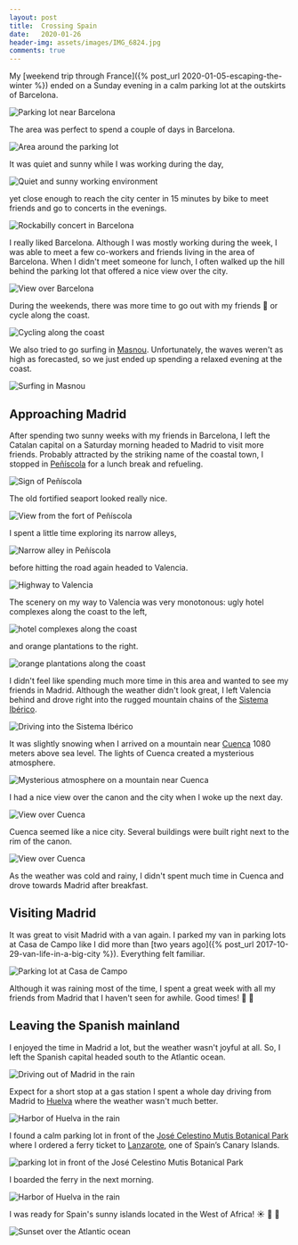 ```yaml
---
layout: post
title:  Crossing Spain
date:   2020-01-26
header-img: assets/images/IMG_6824.jpg
comments: true
---
```


My [weekend trip through France]({% post_url 2020-01-05-escaping-the-winter %}) ended on a Sunday evening in a calm parking lot at the outskirts of Barcelona.

![Parking lot near Barcelona](/assets/images/IMG_6687.jpg)

The area was perfect to spend a couple of days in Barcelona.

![Area around the parking lot](/assets/images/IMG_6696.jpg)

It was quiet and sunny while I was working during the day,

![Quiet and sunny working environment](/assets/images/IMG_6752.jpg)

yet close enough to reach the city center in 15 minutes by bike to meet friends and go to concerts in the evenings.

![Rockabilly concert in Barcelona](/assets/images/IMG_6755.jpg)

I really liked Barcelona. Although I was mostly working during the week, I was able to meet a few co-workers and friends living in the area of Barcelona. When I didn't meet someone for lunch, I often walked up the hill behind the parking lot that offered a nice view over the city.

![View over Barcelona](/assets/images/IMG_6747.jpg)

During the weekends, there was more time to go out with my friends :beers: or cycle along the coast.

![Cycling along the coast](/assets/images/IMG_6732.jpg)

We also tried to go surfing in [Masnou](https://www.google.com/maps/place/El+Masnou,+Barcelona/). Unfortunately, the waves weren't as high as forecasted, so we just ended up spending a relaxed evening at the coast.

![Surfing in Masnou](/assets/images/IMG_6723.jpg)

## Approaching Madrid

After spending two sunny weeks with my friends in Barcelona, I left the Catalan capital on a Saturday morning headed to Madrid to visit more friends.
Probably attracted by the striking name of the coastal town, I stopped in [Peñíscola](https://www.google.com/maps/place/12598+Peniscola,+Castell%C3%B3n/) for a lunch break and refueling.

![Sign of Peñíscola](/assets/images/IMG_6775.jpg)

The old fortified seaport looked really nice.

![View from the fort of Peñíscola](/assets/images/IMG_6770.jpg)

I spent a little time exploring its narrow alleys,

![Narrow alley in Peñíscola](/assets/images/IMG_6769.jpg)

before hitting the road again headed to Valencia.

![Highway to Valencia](/assets/images/IMG_6779.jpg)

The scenery on my way to Valencia was very monotonous: ugly hotel complexes along the coast to the left,

![hotel complexes along the coast](/assets/images/IMG_6780.jpg)

and orange plantations to the right.

![orange plantations along the coast](/assets/images/IMG_6784.jpg)

I didn't feel like spending much more time in this area and wanted to see my friends in Madrid. Although the weather didn't look great, I left Valencia behind and drove right into the rugged mountain chains of the [Sistema Ibérico](https://www.google.com/maps/place/Iberian+System/).

![Driving into the Sistema Ibérico](/assets/images/IMG_6788.jpg)

It was slightly snowing when I arrived on a mountain near [Cuenca](https://www.google.com/maps/place/Cuenca/) 1080 meters above sea level. The lights of Cuenca created a mysterious atmosphere.

![Mysterious atmosphere on a mountain near Cuenca](/assets/images/IMG_6792.jpg)

I had a nice view over the canon and the city when I woke up the next day.

![View over Cuenca](/assets/images/IMG_6793.jpg)

Cuenca seemed like a nice city. Several buildings were built right next to the rim of the canon.

![View over Cuenca](/assets/images/IMG_6796.jpg)

As the weather was cold and rainy, I didn't spent much time in Cuenca and drove towards Madrid after breakfast.

## Visiting Madrid

It was great to visit Madrid with a van again. I parked my van in parking lots at Casa de Campo like I did more than [two years ago]({% post_url 2017-10-29-van-life-in-a-big-city %}). Everything felt familiar.

![Parking lot at Casa de Campo](/assets/images/IMG_6803.jpg)

Although it was raining most of the time, I spent a great week with all my friends from Madrid that I haven't seen for awhile. Good times! :beers: :tada:

## Leaving the Spanish mainland

I enjoyed the time in Madrid a lot, but the weather wasn't joyful at all. So, I left the Spanish capital headed south to the Atlantic ocean.

![Driving out of Madrid in the rain](/assets/images/IMG_6814.jpg)

Expect for a short stop at a gas station I spent a whole day driving from Madrid to [Huelva](https://www.google.com/maps/place/Huelva/@37.2708666,-6.9571999,14z/) where the weather wasn't much better.

![Harbor of Huelva in the rain](/assets/images/IMG_6819.jpg)

I found a calm parking lot in front of the [José Celestino Mutis Botanical Park](https://www.google.com/maps/place/bot%C3%A1nico+Jos%C3%A9+Celestino+Mutis+Park/) where I ordered a ferry ticket to [Lanzarote](https://www.google.com/maps/place/Lanzarote/@28.9712389,-13.6973394,11z/), one of Spain’s Canary Islands.

![parking lot in front of the José Celestino Mutis Botanical Park](/assets/images/IMG_6824.jpg)

I boarded the ferry in the next morning.

![Harbor of Huelva in the rain](/assets/images/IMG_6827.jpg)

I was ready for Spain's sunny islands located in the West of Africa! :sunny: :palm_tree: :volcano:

![Sunset over the Atlantic ocean](/assets/images/IMG_6837.jpg)
